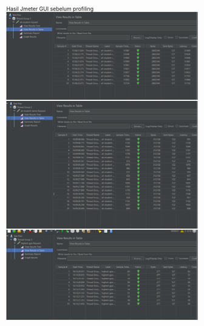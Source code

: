 Hasil Jmeter GUI sebelum profiling
![img.png](img1.png)
![img_9.png](img2.png)
![img_8.png](img3.png)
